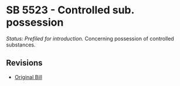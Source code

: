 # SB 5523 - Controlled sub. possession
*Status: Prefiled for introduction.*
Concerning possession of controlled substances.

## Revisions
* [Original Bill](1/)